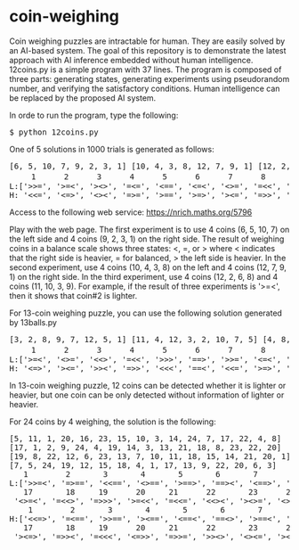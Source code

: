 # coin-weighing
Coin weighing puzzles are intractable for human. They are easily solved by an AI-based system. 
The goal of this repository is to demonstrate the latest approach with AI inference embedded without human intelligence. 
12coins.py is a simple program with 37 lines. 
The program is composed of three parts: generating states, generating experiments using pseudorandom number, and verifying the satisfactory conditions. 
Human intelligence can be replaced by the proposed AI system.

In orde to run the program, type the following:
<pre>
$ python 12coins.py
</pre>
One of 5 solutions in 1000 trials is generated as follows:
<pre>
[6, 5, 10, 7, 9, 2, 3, 1] [10, 4, 3, 8, 12, 7, 9, 1] [12, 2, 6, 8, 11, 10, 3, 9]
　   1      2      3      4      5      6      7      8      9      10     11     12    
L:['>>=', '>=<', '><>', '=<=', '<==', '<=<', '<>=', '=<<', '>>>', '<<>', '==>', '=><', 
H: '<<=', '<=>', '<><', '=>=', '>==', '>=>', '><=', '=>>', '<<<', '>><', '==<', '=<>']
</pre>
Access to the following web service:
https://nrich.maths.org/5796

Play with the web page. The first experiment is to use 4 coins (6, 5, 10, 7) on the left side and 4 coins (9, 2, 3, 1) on the right side.
The result of weighing coins in a balance scale shows three states: <, =, or > where < indicates that the right side is heavier, = for balanced, > the left side is heavier.
In the second experiment, use 4 coins (10, 4, 3, 8) on the left and 4 coins (12, 7, 9, 1) on the right side.
In the third experiment, use 4 coins (12, 2, 6, 8) and 4 coins (11, 10, 3, 9).
For example, if the result of three experiments is '>=<', then it shows that coin#2 is lighter.

For 13-coin weighing puzzle, you can use the following solution generated by 13balls.py
<pre>
[3, 2, 8, 9, 7, 12, 5, 1] [11, 4, 12, 3, 2, 10, 7, 5] [4, 8, 12, 1, 11, 6, 5, 3]
　   1      2      3      4      5      6      7      8      9      10     11     12     13
L:['>=<', '<>=', '<<>', '=<<', '>>>', '==>', '>>=', '<=<', '<==', '=>=', '=<>', '><<', '===', 
H: '<=>', '><=', '>><', '=>>', '<<<', '==<', '<<=', '>=>', '>==', '=<=', '=><', '<>>', '===']
</pre>

In 13-coin weighing puzzle, 12 coins can be detected whether it is lighter or heavier, but one coin can be only detected without information of lighter or heavier.


For 24 coins by 4 weighing, the solution is the following:
<pre>
[5, 11, 1, 20, 16, 23, 15, 10, 3, 14, 24, 7, 17, 22, 4, 8]
[17, 1, 2, 9, 24, 4, 19, 14, 3, 13, 21, 18, 8, 23, 22, 20]
[19, 8, 22, 12, 6, 23, 13, 7, 10, 11, 18, 15, 14, 21, 20, 1]
[7, 5, 24, 19, 12, 15, 18, 4, 1, 17, 13, 9, 22, 20, 6, 3]
   1        2       3       4       5       6       7       8       9       10      11      12      13      14      15      16
L:['>>=<', '=>==', '<<==', '<>==', '>==>', '==><', '<==>', '=<>=', '=>=<', '==<=', '>=<=', '==>>', '=<><', '<=<=', '>=<>', '>===', 
   17       18     19      20     21      22       23      24
 '<>=<', '=<<>', '=>>>', '>=<<', '=<<=', '<<><', '><>=', '<>=>']
    1        2       3       4       5       6       7       8       9       10      11      12      13      14      15      16
H:['<<=>', '=<==', '>>==', '><==', '<==<', '==<>', '>==<', '=><=', '=<=>', '==>=', '<=>=', '==<<', '=><>', '>=>=', '<=><', '<===', 
   17       18     19      20     21      22       23      24
 '><=>', '=>><', '=<<<', '<=>>', '=>>=', '>><>', '<><=', '><=<']
 </pre>
